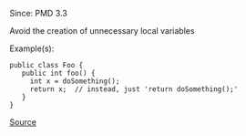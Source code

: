 Since: PMD 3.3

Avoid the creation of unnecessary local variables

Example(s):
```
public class Foo {
   public int foo() {
     int x = doSomething();
     return x;  // instead, just 'return doSomething();'
   }
}
```

[Source](https://pmd.github.io/pmd-5.6.1/pmd-java/rules/java/design.html#UnnecessaryLocalBeforeReturn)
